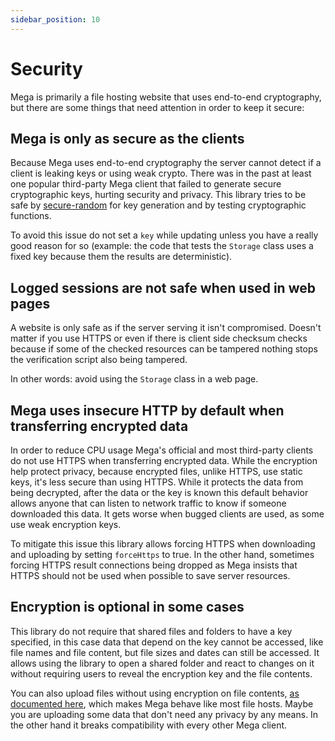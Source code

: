 ```yaml
---
sidebar_position: 10
---
```


# Security

Mega is primarily a file hosting website that uses end-to-end cryptography, but there are some things that need attention in order to keep it secure:

## Mega is only as secure as the clients

Because Mega uses end-to-end cryptography the server cannot detect if a client is leaking keys or using weak crypto. There was in the past at least one popular third-party Mega client that failed to generate secure cryptographic keys, hurting security and privacy. This library tries to be safe by [secure-random](https://www.npmjs.com/package/secure-random) for key generation and by testing cryptographic functions.

To avoid this issue do not set a `key` while updating unless you have a really good reason for so (example: the code that tests the `Storage` class uses a fixed key because them the results are deterministic).

## Logged sessions are not safe when used in web pages

A website is only safe as if the server serving it isn't compromised. Doesn't matter if you use HTTPS or even if there is client side checksum checks because if some of the checked resources can be tampered nothing stops the verification script also being tampered.

In other words: avoid using the `Storage` class in a web page.

## Mega uses insecure HTTP by default when transferring encrypted data

In order to reduce CPU usage Mega's official and most third-party clients do not use HTTPS when transferring encrypted data. While the encryption help protect privacy, because encrypted files, unlike HTTPS, use static keys, it's less secure than using HTTPS. While it protects the data from being decrypted, after the data or the key is known this default behavior allows anyone that can listen to network traffic to know if someone downloaded this data. It gets worse when bugged clients are used, as some use weak encryption keys.

To mitigate this issue this library allows forcing HTTPS when downloading and uploading by setting `forceHttps` to true. In the other hand, sometimes forcing HTTPS result connections being dropped as Mega insists that HTTPS should not be used when possible to save server resources.

## Encryption is optional in some cases

This library do not require that shared files and folders to have a key specified, in this case data that depend on the key cannot be accessed, like file names and file content, but file sizes and dates can still be accessed. It allows using the library to open a shared folder and react to changes on it without requiring users to reveal the encryption key and the file contents.

You can also upload files without using encryption on file contents, [as documented here](advanced.md#uploading-without-encryption), which makes Mega behave like most file hosts. Maybe you are uploading some data that don't need any privacy by any means. In the other hand it breaks compatibility with every other Mega client.
